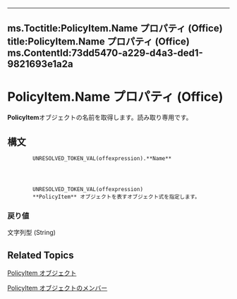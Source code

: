 

---
ms.Toctitle:PolicyItem.Name プロパティ (Office)
title:PolicyItem.Name プロパティ (Office)
ms.ContentId:73dd5470-a229-d4a3-ded1-9821693e1a2a
---
# PolicyItem.Name プロパティ (Office)




**PolicyItem**オブジェクトの名前を取得します。読み取り専用です。

## 構文

            UNRESOLVED_TOKEN_VAL(offexpression).**Name**




            UNRESOLVED_TOKEN_VAL(offexpression)
            **PolicyItem** オブジェクトを表すオブジェクト式を指定します。

### 戻り値
文字列型 (String)





## Related Topics

[PolicyItem オブジェクト](aced7bdc-8ef7-2621-f188-f3c1d44ab6dc.md)

[PolicyItem オブジェクトのメンバー](a2e43e08-64bb-f052-78a2-0618e2df46fc.md)




